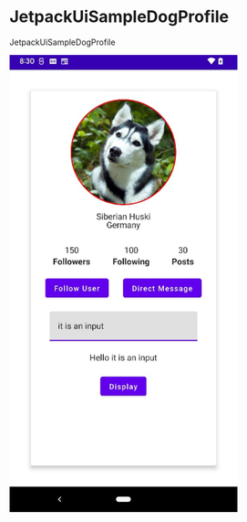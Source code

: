 # JetpackUiSampleDogProfile
JetpackUiSampleDogProfile

<img src="https://raw.githubusercontent.com/JaveedIshaq/JetpackUiSampleDogProfile/main/dog-profile.jpeg" width="400">
